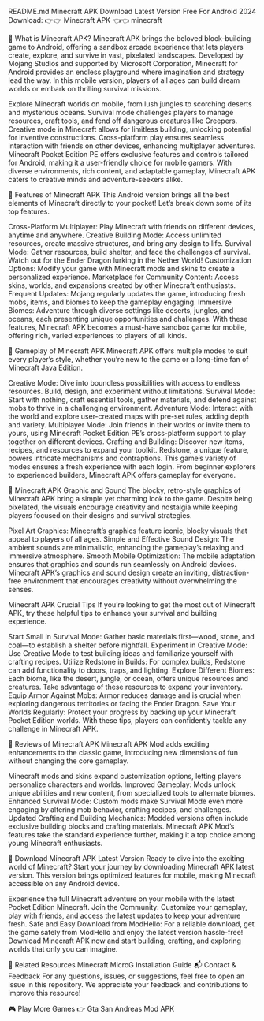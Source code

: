 README.md
Minecraft APK Download Latest Version Free For Android 2024
Download: 👉👉 Minecraft APK 👈👈
minecraft

🎉 What is Minecraft APK?
Minecraft APK brings the beloved block-building game to Android, offering a sandbox arcade experience that lets players create, explore, and survive in vast, pixelated landscapes. Developed by Mojang Studios and supported by Microsoft Corporation, Minecraft for Android provides an endless playground where imagination and strategy lead the way. In this mobile version, players of all ages can build dream worlds or embark on thrilling survival missions.

Explore Minecraft worlds on mobile, from lush jungles to scorching deserts and mysterious oceans.
Survival mode challenges players to manage resources, craft tools, and fend off dangerous creatures like Creepers.
Creative mode in Minecraft allows for limitless building, unlocking potential for inventive constructions.
Cross-platform play ensures seamless interaction with friends on other devices, enhancing multiplayer adventures.
Minecraft Pocket Edition PE offers exclusive features and controls tailored for Android, making it a user-friendly choice for mobile gamers.
With diverse environments, rich content, and adaptable gameplay, Minecraft APK caters to creative minds and adventure-seekers alike.

📌 Features of Minecraft APK
This Android version brings all the best elements of Minecraft directly to your pocket! Let’s break down some of its top features.

Cross-Platform Multiplayer: Play Minecraft with friends on different devices, anytime and anywhere.
Creative Building Mode: Access unlimited resources, create massive structures, and bring any design to life.
Survival Mode: Gather resources, build shelter, and face the challenges of survival. Watch out for the Ender Dragon lurking in the Nether World!
Customization Options: Modify your game with Minecraft mods and skins to create a personalized experience.
Marketplace for Community Content: Access skins, worlds, and expansions created by other Minecraft enthusiasts.
Frequent Updates: Mojang regularly updates the game, introducing fresh mobs, items, and biomes to keep the gameplay engaging.
Immersive Biomes: Adventure through diverse settings like deserts, jungles, and oceans, each presenting unique opportunities and challenges.
With these features, Minecraft APK becomes a must-have sandbox game for mobile, offering rich, varied experiences to players of all kinds.

🚀 Gameplay of Minecraft APK
Minecraft APK offers multiple modes to suit every player’s style, whether you’re new to the game or a long-time fan of Minecraft Java Edition.

Creative Mode: Dive into boundless possibilities with access to endless resources. Build, design, and experiment without limitations.
Survival Mode: Start with nothing, craft essential tools, gather materials, and defend against mobs to thrive in a challenging environment.
Adventure Mode: Interact with the world and explore user-created maps with pre-set rules, adding depth and variety.
Multiplayer Mode: Join friends in their worlds or invite them to yours, using Minecraft Pocket Edition PE’s cross-platform support to play together on different devices.
Crafting and Building: Discover new items, recipes, and resources to expand your toolkit. Redstone, a unique feature, powers intricate mechanisms and contraptions.
This game’s variety of modes ensures a fresh experience with each login. From beginner explorers to experienced builders, Minecraft APK offers gameplay for everyone.

🚀 Minecraft APK Graphic and Sound
The blocky, retro-style graphics of Minecraft APK bring a simple yet charming look to the game. Despite being pixelated, the visuals encourage creativity and nostalgia while keeping players focused on their designs and survival strategies.

Pixel Art Graphics: Minecraft’s graphics feature iconic, blocky visuals that appeal to players of all ages.
Simple and Effective Sound Design: The ambient sounds are minimalistic, enhancing the gameplay’s relaxing and immersive atmosphere.
Smooth Mobile Optimization: The mobile adaptation ensures that graphics and sounds run seamlessly on Android devices.
Minecraft APK’s graphics and sound design create an inviting, distraction-free environment that encourages creativity without overwhelming the senses.

Minecraft APK Crucial Tips
If you’re looking to get the most out of Minecraft APK, try these helpful tips to enhance your survival and building experience.

Start Small in Survival Mode: Gather basic materials first—wood, stone, and coal—to establish a shelter before nightfall.
Experiment in Creative Mode: Use Creative Mode to test building ideas and familiarize yourself with crafting recipes.
Utilize Redstone in Builds: For complex builds, Redstone can add functionality to doors, traps, and lighting.
Explore Different Biomes: Each biome, like the desert, jungle, or ocean, offers unique resources and creatures. Take advantage of these resources to expand your inventory.
Equip Armor Against Mobs: Armor reduces damage and is crucial when exploring dangerous territories or facing the Ender Dragon.
Save Your Worlds Regularly: Protect your progress by backing up your Minecraft Pocket Edition worlds.
With these tips, players can confidently tackle any challenge in Minecraft APK.

🚀 Reviews of Minecraft APK
Minecraft APK Mod adds exciting enhancements to the classic game, introducing new dimensions of fun without changing the core gameplay.

Minecraft mods and skins expand customization options, letting players personalize characters and worlds.
Improved Gameplay: Mods unlock unique abilities and new content, from specialized tools to alternate biomes.
Enhanced Survival Mode: Custom mods make Survival Mode even more engaging by altering mob behavior, crafting recipes, and challenges.
Updated Crafting and Building Mechanics: Modded versions often include exclusive building blocks and crafting materials.
Minecraft APK Mod’s features take the standard experience further, making it a top choice among young Minecraft enthusiasts.

🚀 Download Minecraft APK Latest Version
Ready to dive into the exciting world of Minecraft? Start your journey by downloading Minecraft APK latest version. This version brings optimized features for mobile, making Minecraft accessible on any Android device.

Experience the full Minecraft adventure on your mobile with the latest Pocket Edition Minecraft.
Join the Community: Customize your gameplay, play with friends, and access the latest updates to keep your adventure fresh.
Safe and Easy Download from ModHello: For a reliable download, get the game safely from ModHello and enjoy the latest version hassle-free!
Download Minecraft APK now and start building, crafting, and exploring worlds that only you can imagine.

🔗 Related Resources
Minecraft
MicroG Installation Guide
📬 Contact & Feedback
For any questions, issues, or suggestions, feel free to open an issue in this repository. We appreciate your feedback and contributions to improve this resource!

🎮 Play More Games
👉 Gta San Andreas Mod APK
